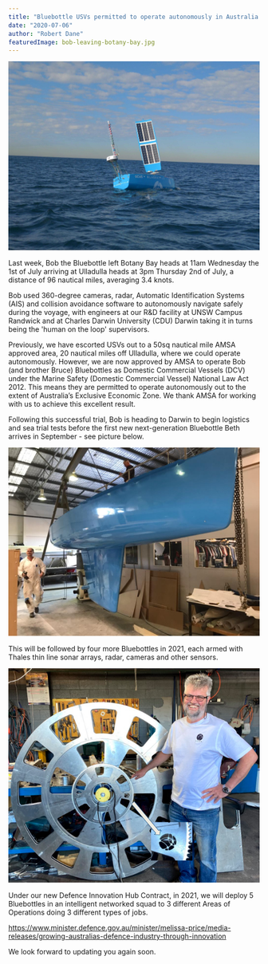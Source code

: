 ```yaml
---
title: "Bluebottle USVs permitted to operate autonomously in Australia’s Exclusive Economic Zone"
date: "2020-07-06"
author: "Robert Dane"
featuredImage: bob-leaving-botany-bay.jpg
---
```


![Bob leaving the heads of Botany Bay](./bob-leaving-botany-bay.jpg)

Last week, Bob the Bluebottle left Botany Bay heads at 11am Wednesday the 1st of July arriving at Ulladulla heads at 3pm Thursday 2nd of July, a distance of 96 nautical miles, averaging 3.4 knots. 
  
Bob used 360-degree cameras, radar, Automatic Identification Systems (AIS) and collision avoidance software to autonomously navigate safely during the voyage, with engineers at our R&D facility at UNSW Campus Randwick and at Charles Darwin University (CDU) Darwin taking it in turns being the 'human on the loop' supervisors.

Previously, we have escorted USVs out to a 50sq nautical mile AMSA approved area, 20 nautical miles off Ulladulla, where we could operate autonomously. However, we are now approved by AMSA to operate Bob (and brother Bruce) Bluebottles as Domestic Commercial Vessels (DCV) under the Marine Safety (Domestic Commercial Vessel) National Law Act 2012.  This means they are permitted to operate autonomously out to the extent of Australia’s Exclusive Economic Zone. We thank AMSA for working with us to achieve this excellent result.

Following this successful trial, Bob is heading to Darwin to begin logistics and sea trial tests before the first new next-generation Bluebottle Beth arrives in September - see picture below.

![“BETH” the first of 5 - new next generation Bluebottle USVs](./beth-next-gen-bluebottle.jpg)

This will be followed by four more Bluebottles in 2021, each armed with Thales thin line sonar arrays, radar, cameras and other sensors.

![Chief Engineer Lloyd Breckenridge and new larger next-gen keel winch. Inset: Ocius logo on winch.](./chief-enginerr-lloyd-with-ocius-winch.png)

Under our new Defence Innovation Hub Contract, in 2021, we will deploy 5 Bluebottles in an intelligent networked squad to 3 different Areas of Operations doing 3 different types of jobs. 

https://www.minister.defence.gov.au/minister/melissa-price/media-releases/growing-australias-defence-industry-through-innovation

We look forward to updating you again soon.

